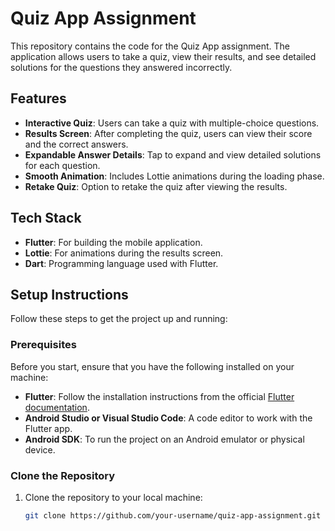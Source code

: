 # Quiz App Assignment

This repository contains the code for the Quiz App assignment. The application allows users to take a quiz, view their results, and see detailed solutions for the questions they answered incorrectly.

## Features

- **Interactive Quiz**: Users can take a quiz with multiple-choice questions.
- **Results Screen**: After completing the quiz, users can view their score and the correct answers.
- **Expandable Answer Details**: Tap to expand and view detailed solutions for each question.
- **Smooth Animation**: Includes Lottie animations during the loading phase.
- **Retake Quiz**: Option to retake the quiz after viewing the results.

## Tech Stack

- **Flutter**: For building the mobile application.
- **Lottie**: For animations during the results screen.
- **Dart**: Programming language used with Flutter.

## Setup Instructions

Follow these steps to get the project up and running:

### Prerequisites

Before you start, ensure that you have the following installed on your machine:

- **Flutter**: Follow the installation instructions from the official [Flutter documentation](https://flutter.dev/docs/get-started/install).
- **Android Studio or Visual Studio Code**: A code editor to work with the Flutter app.
- **Android SDK**: To run the project on an Android emulator or physical device.

### Clone the Repository

1. Clone the repository to your local machine:

   ```bash
   git clone https://github.com/your-username/quiz-app-assignment.git
